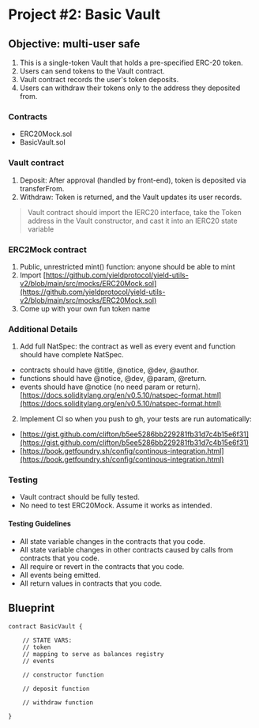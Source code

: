 # Project #2: Basic Vault

## Objective: multi-user safe

1. This is a single-token Vault that holds a pre-specified ERC-20 token.
2. Users can send tokens to the Vault contract.
3. Vault contract records the user's token deposits.
4. Users can withdraw their tokens only to the address they deposited from.

### Contracts

* ERC20Mock.sol
* BasicVault.sol

### Vault contract

1. Deposit: After approval (handled by front-end), token is deposited via transferFrom.
2. Withdraw: Token is returned, and the Vault updates its user records.

> Vault contract should import the IERC20 interface, take the Token address in the Vault constructor, and cast it into an IERC20 state variable

### ERC2Mock contract

1. Public, unrestricted mint() function: anyone should be able to mint
2. Import [https://github.com/yieldprotocol/yield-utils-v2/blob/main/src/mocks/ERC20Mock.sol](https://github.com/yieldprotocol/yield-utils-v2/blob/main/src/mocks/ERC20Mock.sol)
3. Come up with your own fun token name

### Additional Details

1. Add full NatSpec: the contract as well as every event and function should have complete NatSpec.

* contracts should have @title, @notice, @dev, @author.
* functions should have @notice, @dev, @param, @return.
* events should have @notice (no need param or return). [https://docs.soliditylang.org/en/v0.5.10/natspec-format.html](https://docs.soliditylang.org/en/v0.5.10/natspec-format.html)

2. Implement CI so when you push to gh, your tests are run automatically:&#x20;

* [https://gist.github.com/clifton/b5ee5286bb229281fb31d7c4b15e6f31](https://gist.github.com/clifton/b5ee5286bb229281fb31d7c4b15e6f31)
* [https://book.getfoundry.sh/config/continous-integration.html](https://book.getfoundry.sh/config/continous-integration.html)

### Testing

* Vault contract should be fully tested.
* No need to test ERC20Mock. Assume it works as intended.

#### Testing Guidelines

* All state variable changes in the contracts that you code.
* All state variable changes in other contracts caused by calls from contracts that you code.
* All require or revert in the contracts that you code.
* All events being emitted.
* All return values in contracts that you code.

## Blueprint

```solidity
contract BasicVault {
    
    // STATE VARS: 
    // token 
    // mapping to serve as balances registry
    // events 
    
    // constructor function
    
    // deposit function
    
    // withdraw function 

}

```
